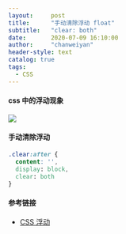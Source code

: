 ```yaml
---
layout:     post
title:      "手动清除浮动 float"
subtitle:   "clear: both"
date:       2020-07-09 16:10:00
author:     "chanweiyan"
header-style: text
catalog: true
tags:
  - CSS
---
```


#### css 中的浮动现象

![](https://tva1.sinaimg.cn/large/007S8ZIlgy1ggkslli66rj310m0ju776.jpg)

#### 手动清除浮动

```css
.clear:after {
  content: '',
  display: block,
  clear: both
}
```

#### 参考链接

* [CSS 浮动](https://www.w3school.com.cn/css/css_positioning_floating.asp)
